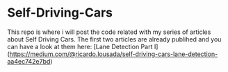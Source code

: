 # Self-Driving-Cars
This repo is where i will post the code related with my series of articles about Self Driving Cars. The first two articles are already publihed and you can have a look at them here:
[Lane Detection Part I] (https://medium.com/@ricardo.lousada/self-driving-cars-lane-detection-aa4ec742e7bd)
